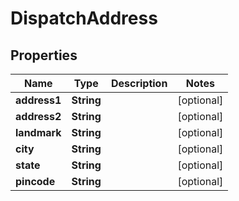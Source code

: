 
# DispatchAddress

## Properties
Name | Type | Description | Notes
------------ | ------------- | ------------- | -------------
**address1** | **String** |  |  [optional]
**address2** | **String** |  |  [optional]
**landmark** | **String** |  |  [optional]
**city** | **String** |  |  [optional]
**state** | **String** |  |  [optional]
**pincode** | **String** |  |  [optional]



